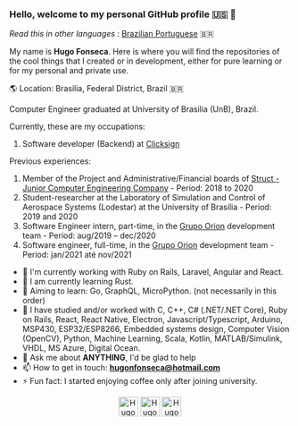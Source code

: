 ### Hello, welcome to my personal GitHub profile :us: :wave:

_Read this in other languages_ : [Brazilian Portuguese](https://github.com/Hugo-NF/Hugo-NF/blob/master/README.md) :brazil:

My name is **Hugo Fonseca**. Here is where you will find the repositories of the cool things that I created or in development, either for pure learning or for my personal and private use.

:earth_americas: Location: Brasilia, Federal District, Brazil :brazil:

Computer Engineer graduated at University of Brasilia (UnB), Brazil.

Currently, these are my occupations:

1. Software developer (Backend) at [Clicksign](https://www.linkedin.com/company/clicksign)

Previous experiences:

1. Member of the Project and Administrative/Financial boards of ​​[Struct - Junior Computer Engineering Company](https://www.linkedin.com/company/struct-ej/) - Period: 2018 to 2020
2. Student-researcher at the Laboratory of Simulation and Control of Aerospace Systems (Lodestar) at the University of Brasília - Period: 2019 and 2020
3. Software Engineer intern, part-time, in the [Grupo Orion](https://www.linkedin.com/company/grupo-orion/) development team - Period: aug/2019 – dec/2020
4. Software engineer, full-time, in the [Grupo Orion](https://www.linkedin.com/company/grupo-orion/) development team - Period: jan/2021 até nov/2021

- 🔭 I'm currently working with Ruby on Rails, Laravel, Angular and React.
- 🌱 I am currently learning Rust.
- :dart: Aiming to learn: Go, GraphQL, MicroPython. (not necessarily in this order)
- :paperclip: I have studied and/or worked with C, C++, C# (.NET/.NET Core), Ruby on Rails, React, React Native, Electron, Javascript/Typescript, Arduino, MSP430, ESP32/ESP8266, Embedded systems design, Computer Vision (OpenCV), Python, Machine Learning, Scala, Kotlin, MATLAB/Simulink, VHDL, MS Azure, Digital Ocean.
- 💬 Ask me about **ANYTHING**, I'd be glad to help
- 📫 How to get in touch: **<hugonfonseca@hotmail.com>**
- ⚡ Fun fact: I started enjoying coffee only after joining university.

<p align="center">
    <a href="https://www.linkedin.com/in/hugo-fonseca-723a41184/" target="blank"><img align="center" src="https://cdn.jsdelivr.net/npm/simple-icons@3.0.1/icons/linkedin.svg" alt="Hugo-NF" height="35" width="35" /></a>
    <a href="https://www.instagram.com/huggofonseca/" target="blank"><img align="center" src="https://cdn.jsdelivr.net/npm/simple-icons@3.0.1/icons/instagram.svg" alt="Hugo-NF" height="35" width="35" /></a>
    <a href="https://hugo-nf.github.io" target="blank"><img align="center" src="https://cdn.jsdelivr.net/npm/simple-icons@3.0.1/icons/github.svg" alt="Hugo-NF" height="35" width="35" /></a>
</p>
